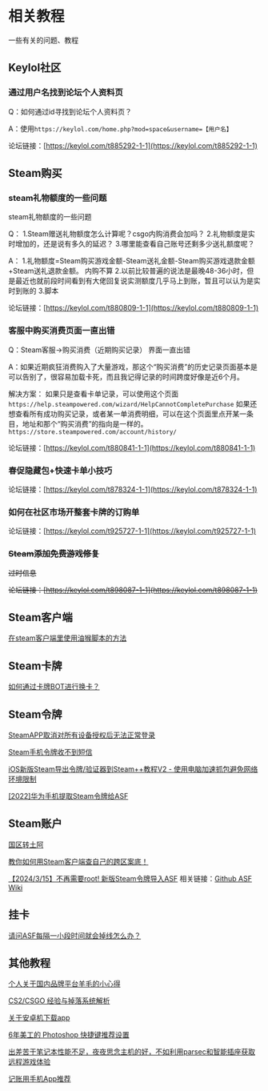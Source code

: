 # 相关教程

一些有关的问题、教程

## Keylol社区

### 通过用户名找到论坛个人资料页

Q：如何通过id寻找到论坛个人资料页？

A：使用`https://keylol.com/home.php?mod=space&username=【用户名】`

论坛链接：[https://keylol.com/t885292-1-1](https://keylol.com/t885292-1-1)

## Steam购买

### steam礼物额度的一些问题

steam礼物额度的一些问题

Q：
1.Steam赠送礼物额度怎么计算呢？csgo内购消费会加吗？
2.礼物额度是实时增加的，还是说有多久的延迟？
3.哪里能查看自己账号还剩多少送礼额度呢？

A：
1.礼物额度=Steam购买游戏金额-Steam送礼金额-Steam购买游戏退款金额+Steam送礼退款金额。 内购不算
2.以前比较普遍的说法是最晚48-36小时，但是最近也就前段时间看到有大佬回复说实测额度几乎马上到账，暂且可以认为是实时到账的
3.脚本

论坛链接：[https://keylol.com/t880809-1-1](https://keylol.com/t880809-1-1)

### 客服中购买消费页面一直出错

Q：Steam客服->购买消费（近期购买记录） 界面一直出错

A：如果近期疯狂消费购入了大量游戏，那这个“购买消费”的历史记录页面基本是可以告别了，很容易加载卡死，而且我记得记录的时间跨度好像是近6个月。

解决方案：
如果只是查看卡单记录，可以使用这个页面
`https://help.steampowered.com/wizard/HelpCannotCompletePurchase`
如果还想查看所有成功购买记录，或者某一单消费明细，可以在这个页面里点开某一条目，地址和那个“购买消费”的指向是一样的。
`https://store.steampowered.com/account/history/`

论坛链接：[https://keylol.com/t880841-1-1](https://keylol.com/t880841-1-1)

### 春促隐藏包+快速卡单小技巧

论坛链接：[https://keylol.com/t878324-1-1](https://keylol.com/t878324-1-1)

### 如何在社区市场开整套卡牌的订购单

论坛链接：[https://keylol.com/t925727-1-1](https://keylol.com/t925727-1-1)

### ~~Steam添加免费游戏修复~~

~~过时信息~~

~~论坛链接：[https://keylol.com/t898087-1-1](https://keylol.com/t898087-1-1)~~

## Steam客户端

[在steam客户端里使用油猴脚本的方法](https://keylol.com/t769336-1-1)

## Steam卡牌

[如何通过卡牌BOT进行换卡？](https://keylol.com/t698822-1-1)

## Steam令牌

[SteamAPP取消对所有设备授权后无法正常登录](https://keylol.com/t877639-1-1)

[Steam手机令牌收不到短信](https://keylol.com/t879383-1-1)

[iOS新版Steam导出令牌/验证器到Steam++教程V2 - 使用电脑加速抓包避免网络环境限制](https://keylol.com/t845721-1-1)

[[2022]华为手机提取Steam令牌给ASF](https://keylol.com/t819259-1-1)

## Steam账户

[国区转土阿](https://keylol.com/t879339-1-1)

[教你如何用Steam客户端查自己的跨区案底！](https://keylol.com/t57275-1-1)

[【2024/3/15】不再需要root! 新版Steam令牌导入ASF](https://keylol.com/t939676-1-1)
相关链接：[Github ASF Wiki](https://github.com/JustArchiNET/ArchiSteamFarm/wiki/Two-factor-authentication-zh-CN)

## 挂卡

[请问ASF每隔一小段时间就会掉线怎么办？](https://keylol.com/t879347-1-1)

## 其他教程

[个人关于国内品牌平台羊毛的小心得](https://keylol.com/t902696-1-1)

[CS2/CSGO 经验与掉落系统解析](https://keylol.com/t929219-1-1)

[关于安卓机下载app](https://keylol.com/t931105-1-1)

[6年美工的 Photoshop 快捷键推荐设置](https://keylol.com/t934042-1-1)

[出差苦于笔记本性能不足，夜夜思念主机的好，不如利用parsec和智能插座获取远程游戏体验](https://keylol.com/t901432-1-1)

[记账用手机App推荐](https://keylol.com/t905932-1-1)
